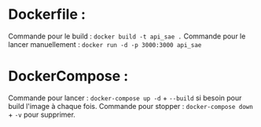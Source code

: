 # Dockerfile :
Commande pour le build : `docker build -t api_sae .`
Commande pour le lancer manuellement : `docker run -d -p 3000:3000 api_sae`
# DockerCompose :
Commande pour lancer : `docker-compose up -d` + `--build` si besoin pour build l'image à chaque fois.
Commande pour stopper : `docker-compose down` + `-v` pour supprimer.
